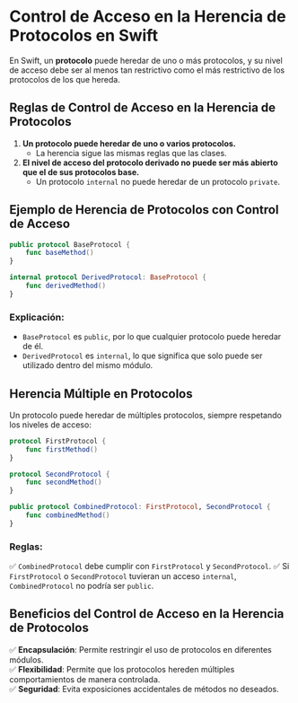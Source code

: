 # Control de Acceso en la Herencia de Protocolos en Swift

En Swift, un **protocolo** puede heredar de uno o más protocolos, y su nivel de acceso debe ser al menos tan restrictivo como el más restrictivo de los protocolos de los que hereda.

## Reglas de Control de Acceso en la Herencia de Protocolos
1. **Un protocolo puede heredar de uno o varios protocolos.**
   - La herencia sigue las mismas reglas que las clases.
2. **El nivel de acceso del protocolo derivado no puede ser más abierto que el de sus protocolos base.**
   - Un protocolo `internal` no puede heredar de un protocolo `private`.

## Ejemplo de Herencia de Protocolos con Control de Acceso
```swift
public protocol BaseProtocol {
    func baseMethod()
}

internal protocol DerivedProtocol: BaseProtocol {
    func derivedMethod()
}
```
### Explicación:
- `BaseProtocol` es `public`, por lo que cualquier protocolo puede heredar de él.
- `DerivedProtocol` es `internal`, lo que significa que solo puede ser utilizado dentro del mismo módulo.

## Herencia Múltiple en Protocolos
Un protocolo puede heredar de múltiples protocolos, siempre respetando los niveles de acceso:
```swift
protocol FirstProtocol {
    func firstMethod()
}

protocol SecondProtocol {
    func secondMethod()
}

public protocol CombinedProtocol: FirstProtocol, SecondProtocol {
    func combinedMethod()
}
```
### Reglas:
✅ `CombinedProtocol` debe cumplir con `FirstProtocol` y `SecondProtocol`.
✅ Si `FirstProtocol` o `SecondProtocol` tuvieran un acceso `internal`, `CombinedProtocol` no podría ser `public`.

## Beneficios del Control de Acceso en la Herencia de Protocolos
✅ **Encapsulación**: Permite restringir el uso de protocolos en diferentes módulos.  
✅ **Flexibilidad**: Permite que los protocolos hereden múltiples comportamientos de manera controlada.  
✅ **Seguridad**: Evita exposiciones accidentales de métodos no deseados.

